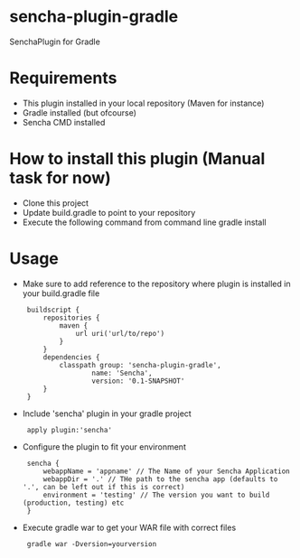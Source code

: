 sencha-plugin-gradle
====================

SenchaPlugin for Gradle

# Requirements
 - This plugin installed in your local repository (Maven for instance)
 - Gradle installed (but ofcourse)
 - Sencha CMD installed

# How to install this plugin (Manual task for now)
 - Clone this project
 - Update build.gradle to point to your repository
 - Execute the following command from command line
 		gradle install

# Usage
 - Make sure to add reference to the repository where plugin is installed in your build.gradle file
 		
 		buildscript {
		    repositories {
		        maven {
		            url uri('url/to/repo')
		        }
		    }
		    dependencies {
		        classpath group: 'sencha-plugin-gradle',
		                name: 'Sencha',
		                version: '0.1-SNAPSHOT'
		    }
		}

 - Include 'sencha' plugin in your gradle project

 		apply plugin:'sencha'

 - Configure the plugin to fit your environment

	 	sencha {
	        webappName = 'appname' // The Name of your Sencha Application
	        webappDir = '.' // THe path to the sencha app (defaults to '.', can be left out if this is correct)
	        environment = 'testing' // The version you want to build (production, testing) etc
	    }

 - Execute gradle war to get your WAR file with correct files

 		gradle war -Dversion=yourversion